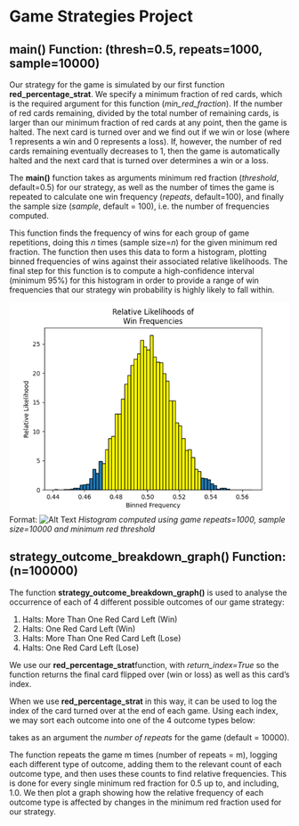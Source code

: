 # Game Strategies Project

## **main()** Function: (thresh=0.5, repeats=1000, sample=10000)
Our strategy for the game is simulated by our first function **red_percentage_strat**. We specify a minimum fraction of red cards, which is the required argument for this function (*min_red_fraction*). If the number of red cards remaining, divided by the total number of remaining cards, is larger than our minimum fraction of red cards at any point, then the game is halted. The next card is turned over and we find out if we win or lose (where 1 represents a win and 0 represents a loss). If, however, the number of red cards remaining eventually decreases to 1, then the game is automatically halted and the next card that is turned over determines a win or a loss.

The **main()** function takes as arguments minimum red fraction (*threshold*, default=0.5) for our strategy, as well as the number of times the game is repeated to calculate one win frequency (*repeats*, default=100), and finally the sample size (*sample*, default = 100), i.e. the number of frequencies computed.

This function finds the frequency of wins for each group of game repetitions, doing this *n* times (sample size=*n*) for the given minimum red fraction. The function then uses this data to form a histogram, plotting binned frequencies of wins against their associated relative likelihoods. The final step for this function is to compute a high-confidence interval (minimum 95%) for this histogram in order to provide a range of win frequencies that our strategy win probability is highly likely to fall within.

![GitHub Logo](/src/confidence.png)
Format: ![Alt Text](url)
*Histogram computed using game repeats=1000, sample size=10000 and minimum red threshold*

## **strategy_outcome_breakdown_graph()** Function: (n=100000)
The function **strategy_outcome_breakdown_graph()** is used to analyse the occurrence of each of 4 different possible outcomes of our game strategy:

1. Halts: More Than One Red Card Left (Win)
1. Halts: One Red Card Left (Win)
1. Halts: More Than One Red Card Left (Lose)
1. Halts: One Red Card Left (Lose)

We use our **red_percentage_strat**function, with *return_index=True* so the function returns the final card flipped over (win or loss) as well as this card’s index.

When we use **red_percentage_strat** in this way, it can be used to log the index of the card turned over at the end of each game. Using each index, we may sort each outcome into one of the 4 outcome types below:

takes as an argument the *number of repeats* for the game (default = 10000).



The function repeats the game m times (number of repeats = m), logging each different type of outcome, adding them to the relevant count of each outcome type, and then uses these counts to find relative frequencies. This is done for every single minimum red fraction for 0.5 up to, and including, 1.0. We then plot a graph showing how the relative frequency of each outcome type is affected by changes in the minimum red fraction used for our strategy.
